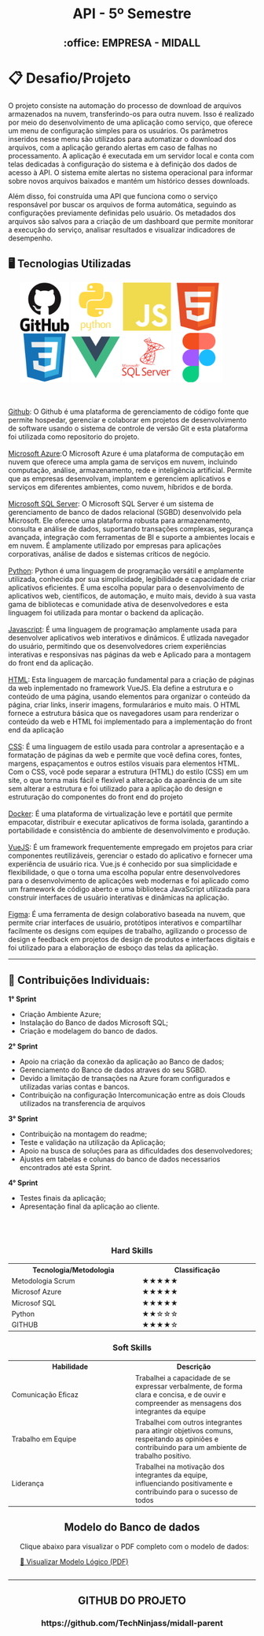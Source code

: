 <h1 align="center"> API - 5º Semestre</h1>
<h2 align="center">:office: EMPRESA - MIDALL </h2>


# :clipboard: Desafio/Projeto

O projeto consiste na automação do processo de download de arquivos armazenados na nuvem, transferindo-os para outra nuvem. Isso é realizado por meio do desenvolvimento de uma aplicação como serviço, que oferece um menu de configuração simples para os usuários. Os parâmetros inseridos nesse menu são utilizados para automatizar o download dos arquivos, com a aplicação gerando alertas em caso de falhas no processamento. A aplicação é executada em um servidor local e conta com telas dedicadas à configuração do sistema e à definição dos dados de acesso à API. O sistema emite alertas no sistema operacional para informar sobre novos arquivos baixados e mantém um histórico desses downloads.

Além disso, foi construída uma API que funciona como o serviço responsável por buscar os arquivos de forma automática, seguindo as configurações previamente definidas pelo usuário. Os metadados dos arquivos são salvos para a criação de um dashboard que permite monitorar a execução do serviço, analisar resultados e visualizar indicadores de desempenho.

## :desktop_computer: Tecnologias Utilizadas
<ul>
<img src="https://raw.githubusercontent.com/devicons/devicon/1119b9f84c0290e0f0b38982099a2bd027a48bf1/icons/github/github-original-wordmark.svg" width="100"    height="100" />	
<img src="https://raw.githubusercontent.com/devicons/devicon/1119b9f84c0290e0f0b38982099a2bd027a48bf1/icons/python/python-plain-wordmark.svg" width="100" height="100" />
<img src="https://raw.githubusercontent.com/devicons/devicon/master/icons/javascript/javascript-plain.svg" width="100" height="100" />
<img src="https://raw.githubusercontent.com/devicons/devicon/master/icons/html5/html5-original.svg" width="100" height="100" />
<img src="https://raw.githubusercontent.com/devicons/devicon/master/icons/css3/css3-original.svg" width="100" height="100" />
<img src="https://raw.githubusercontent.com/devicons/devicon/master/icons/vuejs/vuejs-original.svg" width="100" height="100" />
<img src="https://github.com/devicons/devicon/blob/master/icons/microsoftsqlserver/microsoftsqlserver-plain-wordmark.svg" width="100"    height="100" />
 <img src="https://raw.githubusercontent.com/devicons/devicon/1119b9f84c0290e0f0b38982099a2bd027a48bf1/icons/figma/figma-original.svg" width="100" height="100" />
</ul>
 <br></br>
 <a href="https://github.com">Github</a>: O Github é uma plataforma de gerenciamento de código fonte que permite hospedar, gerenciar e colaborar em projetos de desenvolvimento de software usando o sistema de controle de versão Git e esta plataforma foi utilizada como repositorio do projeto.
<br></br>
<a href="https://azure.microsoft.com/pt-br/">Microsoft Azure</a>:O Microsoft Azure é uma plataforma de computação em nuvem que oferece uma ampla gama de serviços em nuvem, incluindo computação, análise, armazenamento, rede e inteligência artificial. Permite que as empresas desenvolvam, implantem e gerenciem aplicativos e serviços em diferentes ambientes, como nuvem, híbridos e de borda. <br></br>
<a href="https://www.microsoft.com/pt-br/sql-server">Microsoft SQL Server</a>: O Microsoft SQL Server é um sistema de gerenciamento de banco de dados relacional (SGBD) desenvolvido pela Microsoft. Ele oferece uma plataforma robusta para armazenamento, consulta e análise de dados, suportando transações complexas, segurança avançada, integração com ferramentas de BI e suporte a ambientes locais e em nuvem. É amplamente utilizado por empresas para aplicações corporativas, análise de dados e sistemas críticos de negócio. <br></br>
<a href="https://www.python.org">Python</a>: Python é uma linguagem de programação versátil e amplamente utilizada, conhecida por sua simplicidade, legibilidade e capacidade de criar aplicativos eficientes. É uma escolha popular para o desenvolvimento de aplicativos web, científicos, de automação, e muito mais, devido à sua vasta gama de bibliotecas e comunidade ativa de desenvolvedores e esta linguagem foi utilizada para montar o backend da aplicação.
<br></br>
<a href="https://developer.mozilla.org/en-US/docs/Web/JavaScript">Javascript</a>: É uma linguagem de programação amplamente usada para desenvolver aplicativos web interativos e dinâmicos. É utlizada navegador do usuário, permitindo que os desenvolvedores criem experiências interativas e responsivas nas páginas da web e Aplicado para a montagem do front end da aplicação.
<br></br>
<a href="https://developer.mozilla.org/en-US/docs/Web/HTML">HTML</a>: Esta linguagem de marcação fundamental para a criação de páginas da web inplementado no framework VueJS. Ela define a estrutura e o conteúdo de uma página, usando elementos para organizar o conteúdo da página, criar links, inserir imagens, formularários e muito mais. O HTML fornece a estrutura básica que os navegadores usam para renderizar o conteúdo da web e HTML foi implementado para a implementação do front end da aplicação
<br></br>
<a href="https://developer.mozilla.org/en-US/docs/Web/CSS">CSS</a>: É uma linguagem de estilo usada para controlar a apresentação e a formatação de páginas da web e permite que você defina cores, fontes, margens, espaçamentos e outros estilos visuais para elementos HTML. Com o CSS, você pode separar a estrutura (HTML) do estilo (CSS) em um site, o que torna mais fácil e flexível a alteração da aparência de um site sem alterar a estrutura e foi utilizado para a aplicação do design e estruturação do componentes do front end do projeto
<br></br>
<a href="https://www.docker.com/">Docker</a>: É uma plataforma de virtualização leve e portátil que permite empacotar, distribuir e executar aplicativos de forma isolada, garantindo a portabilidade e consistência do ambiente de desenvolvimento e produção.
<br></br>
<a href="https://vuejs.org">VueJS</a>: É um framework frequentemente empregado em projetos para criar componentes reutilizáveis, gerenciar o estado do aplicativo e fornecer uma experiência de usuário rica. Vue.js é conhecido por sua simplicidade e flexibilidade, o que o torna uma escolha popular entre desenvolvedores para o desenvolvimento de aplicações web modernas e foi aplicado como um framework de código aberto e uma biblioteca JavaScript utilizada para construir interfaces de usuário interativas e dinâmicas na aplicação.
<br></br>
<a href="https://www.figma.com/">Figma</a>: É uma ferramenta de design colaborativo baseada na nuvem, que permite criar interfaces de usuário, protótipos interativos e compartilhar facilmente os designs com equipes de trabalho, agilizando o processo de design e feedback em projetos de design de produtos e interfaces digitais e foi utilizado para a elaboração de esboço das telas da aplicação.


-------------------------------------------------------------------------------------------------------------------------------------------------------------

 ## :dart: Contribuições Individuais:

 **1° Sprint**
- Criação Ambiente Azure;
- Instalação do Banco de dados Microsoft SQL;
- Criação e modelagem do banco de dados.
  
 **2° Sprint**  
- Apoio na criação da conexão da aplicação ao Banco de dados;
- Gerenciamento do Banco de dados atraves do seu SGBD.
- Devido a limitação de transações na Azure foram configurados e utilizadas varias contas e bancos.
- Contribuição na configuração  Intercomunicação  entre as dois Clouds utilizados na transferencia de arquivos

 **3° Sprint**
 - Contribuição na montagem do readme;
 - Teste e  validação  na utilização da Aplicação;
 - Apoio na busca de soluções para  as dificuldades dos desenvolvedores;
 - Ajustes em tabelas e colunas do banco de dados necessarios encontrados até esta Sprint.

 **4° Sprint**
 - Testes finais da aplicação;
 - Apresentação final da aplicação ao cliente.
   

</details>


<br></br>

<h3 align="center"> Hard Skills </h3>
  <table align="center">
    <tr>
      <th width="300px">Tecnologia/Metodologia</th>
      <th width="300px">Classificação</th>
    </tr>
    <tr>
      <td>Metodologia Scrum</td>
      <td>★★★★★</td>
    </tr>
    <tr>
      <td>Microsof Azure</td>
      <td>★★★★★</td>
    </tr>	
   <tr>
      <td>Microsof SQL </td>
      <td>★★★★★</td>
    </tr>	
    <tr>
      <td>Python</td>
      <td>★★☆☆☆</td>
    </tr>
    <tr>
      <td>GITHUB</td>
      <td>★★★★☆</td>
    </tr>
     
  </table>

 <h3 align="center">Soft Skills</h3>
  <table align="center">
    <tr>
      <th width="300px">Habilidade</th>
      <th width="300px">Descrição</th>
    </tr>
    <tr>
      <td>Comunicação Eficaz</td>
      <td>Trabalhei a capacidade de se expressar verbalmente, de forma clara e concisa, e de ouvir e compreender as mensagens dos integrantes da equipe</td>
    </tr>
    <tr>
      <td>Trabalho em Equipe</td>
      <td>Trabalhei com outros integrantes  para atingir objetivos comuns, respeitando as opiniões e contribuindo para um ambiente de trabalho positivo.</td>
    </tr>
    <tr>
      <td>Liderança</td>
      <td>Trabalhei na motivação dos integrantes da equipe, influenciando positivamente e contribuindo para o sucesso de todos</td>
</table>
  <h2 align="center">  Modelo do Banco de dados</h2>
  <table align="center">
<ul>

Clique abaixo para visualizar o PDF completo com o modelo de dados:

[🔗 Visualizar Modelo Lógico (PDF)](https://github.com/CarlosSouza87/Portfolio-Fatec/blob/main/img/Modelo_L%C3%B3gico_Banco_de_Dados_API_MidAll_5_%C2%BA_Semestre.pdf)
</ul>  </table>


----------------------------------------------------------------------------------------------------------------------------------------------------------------------------------
 <h2 align="center"> GITHUB DO PROJETO</h2>
 <h3 align="center">https://github.com/TechNinjass/midall-parent</h3>
